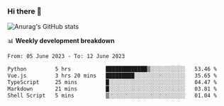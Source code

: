 ### Hi there 👋
![Anurag's GitHub stats](https://github-readme-stats.vercel.app/api?username=jami1024&show_icons=true&theme=radical)

📊 **Weekly development breakdown**
<!--START_SECTION:waka-->

```txt
From: 05 June 2023 - To: 12 June 2023

Python         5 hrs           █████████████▒░░░░░░░░░░░   53.46 %
Vue.js         3 hrs 20 mins   █████████░░░░░░░░░░░░░░░░   35.65 %
TypeScript     25 mins         █░░░░░░░░░░░░░░░░░░░░░░░░   04.47 %
Markdown       21 mins         █░░░░░░░░░░░░░░░░░░░░░░░░   03.81 %
Shell Script   5 mins          ▒░░░░░░░░░░░░░░░░░░░░░░░░   01.04 %
```

<!--END_SECTION:waka-->
<!--
**jami1024/jami1024** is a ✨ _special_ ✨ repository because its `README.md` (this file) appears on your GitHub profile.

Here are some ideas to get you started:

- 🔭 I’m currently working on ...
- 🌱 I’m currently learning ...
- 👯 I’m looking to collaborate on ...
- 🤔 I’m looking for help with ...
- 💬 Ask me about ...
- 📫 How to reach me: ...
- 😄 Pronouns: ...
- ⚡ Fun fact: ...
-->
